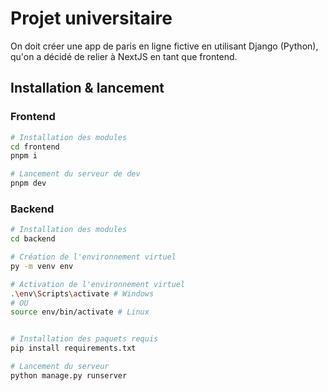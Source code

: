 # Projet universitaire

On doit créer une app de paris en ligne fictive en utilisant Django (Python), qu'on a décidé de relier à NextJS en tant que frontend.

## Installation & lancement

### Frontend

```bash
# Installation des modules
cd frontend
pnpm i

# Lancement du serveur de dev
pnpm dev
```

### Backend

```bash
# Installation des modules
cd backend

# Création de l'environnement virtuel
py -m venv env

# Activation de l'environnement virtuel
.\env\Scripts\activate # Windows
# OU
source env/bin/activate # Linux


# Installation des paquets requis
pip install requirements.txt

# Lancement du serveur
python manage.py runserver
```

